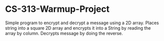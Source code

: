 # CS-313-Warmup-Project
Simple program to encrypt and decrypt a message using a 2D array. 
Places string into a square 2D array and encrypts it into a String by reading the array by column.
Decrypts message by doing the reverse. 
